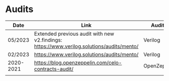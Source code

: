 # Audits



<table><thead><tr><th width="143">Date</th><th>Link</th><th>Auditor</th><th width="100">Version</th></tr></thead><tbody><tr><td>05/2023</td><td>Extended previous audit with new v2.findings: <a href="https://www.verilog.solutions/audits/mento/">https://www.verilog.solutions/audits/mento/</a></td><td>Verilog</td><td>v2.1.0</td></tr><tr><td>02/2023</td><td><a href="https://www.verilog.solutions/audits/mento/">https://www.verilog.solutions/audits/mento/</a></td><td>Verilog</td><td>v2.0.0</td></tr><tr><td>2020-2021</td><td><a href="https://blog.openzeppelin.com/celo-contracts-audit/#phase-3">https://blog.openzeppelin.com/celo-contracts-audit/</a></td><td>OpenZeppelin</td><td>v1.0.0</td></tr><tr><td></td><td></td><td></td><td></td></tr></tbody></table>
